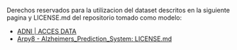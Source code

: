 Derechos reservados para la utilizacion del dataset descritos en la siguiente pagina y LICENSE.md del repositorio tomado como modelo: 
- [ADNI | ACCES DATA](https://adni.loni.usc.edu/data-samples/access-data/)
- [Arpy8 - Alzheimers_Prediction_System: LICENSE.md](https://github.com/arpy8/Alzheimers_Prediction_System/blob/main/LICENSE)
